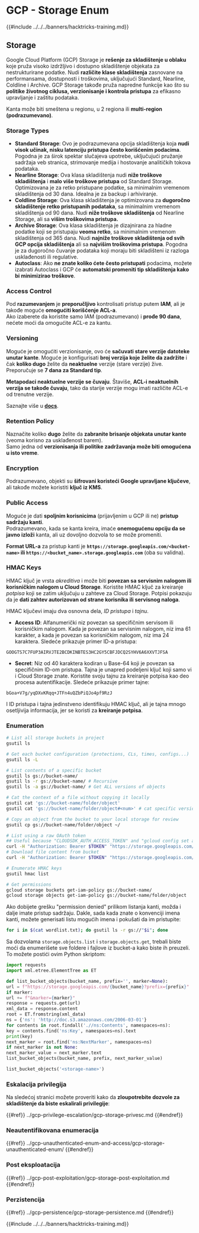 # GCP - Storage Enum

{{#include ../../../banners/hacktricks-training.md}}

## Storage

Google Cloud Platform (GCP) Storage je **rešenje za skladištenje u oblaku** koje pruža visoko izdržljivo i dostupno skladištenje objekata za nestrukturirane podatke. Nudi **različite klase skladištenja** zasnovane na performansama, dostupnosti i troškovima, uključujući Standard, Nearline, Coldline i Archive. GCP Storage takođe pruža napredne funkcije kao što su **politike životnog ciklusa, verzionisanje i kontrola pristupa** za efikasno upravljanje i zaštitu podataka.

Kanta može biti smeštena u regionu, u 2 regiona ili **multi-region (podrazumevano)**.

### Storage Types

- **Standard Storage**: Ovo je podrazumevana opcija skladištenja koja **nudi visok učinak, nisku latenciju pristupa često korišćenim podacima**. Pogodna je za širok spektar slučajeva upotrebe, uključujući pružanje sadržaja veb stranica, strimovanje medija i hostovanje analitičkih tokova podataka.
- **Nearline Storage**: Ova klasa skladištenja nudi **niže troškove skladištenja** i **malo više troškove pristupa** od Standard Storage. Optimizovana je za retko pristupane podatke, sa minimalnim vremenom skladištenja od 30 dana. Idealna je za backup i arhiviranje.
- **Coldline Storage**: Ova klasa skladištenja je optimizovana za **dugoročno skladištenje retko pristupanih podataka**, sa minimalnim vremenom skladištenja od 90 dana. Nudi **niže troškove skladištenja** od Nearline Storage, ali sa **višim troškovima pristupa.**
- **Archive Storage**: Ova klasa skladištenja je dizajnirana za hladne podatke koji se pristupaju **veoma retko**, sa minimalnim vremenom skladištenja od 365 dana. Nudi **najniže troškove skladištenja od svih GCP opcija skladištenja** ali sa **najvišim troškovima pristupa**. Pogodna je za dugoročno čuvanje podataka koji moraju biti skladišteni iz razloga usklađenosti ili regulative.
- **Autoclass**: Ako **ne znate koliko ćete često pristupati** podacima, možete izabrati Autoclass i GCP će **automatski promeniti tip skladištenja kako bi minimizirao troškove**.

### Access Control

Pod **razumevanjem** je **preporučljivo** kontrolisati pristup putem **IAM**, ali je takođe moguće **omogućiti korišćenje ACL-a**.\
Ako izaberete da koristite samo IAM (podrazumevano) i **prođe 90 dana**, nećete moći da omogućite ACL-e za kantu.

### Versioning

Moguće je omogućiti verzionisanje, ovo će **sačuvati stare verzije datoteke unutar kante**. Moguće je konfigurisati **broj verzija koje želite da zadržite** i čak **koliko dugo** želite da **neaktuelne** verzije (stare verzije) žive. Preporučuje se **7 dana za Standard tip**.

**Metapodaci neaktuelne verzije se čuvaju**. Štaviše, **ACL-i neaktuelnih verzija se takođe čuvaju**, tako da starije verzije mogu imati različite ACL-e od trenutne verzije.

Saznajte više u [**docs**](https://cloud.google.com/storage/docs/object-versioning).

### Retention Policy

Naznačite koliko **dugo** želite da **zabranite brisanje objekata unutar kante** (veoma korisno za usklađenost barem).\
Samo jedna od **verzionisanja ili politike zadržavanja može biti omogućena u isto vreme**.

### Encryption

Podrazumevano, objekti su **šifrovani koristeći Google upravljane ključeve**, ali takođe možete koristiti **ključ iz KMS**.

### Public Access

Moguće je dati **spoljnim korisnicima** (prijavljenim u GCP ili ne) **pristup sadržaju kanti**.\
Podrazumevano, kada se kanta kreira, imaće **onemogućenu opciju da se javno izloži** kanta, ali uz dovoljno dozvola to se može promeniti.

**Format URL-a** za pristup kanti je **`https://storage.googleapis.com/<bucket-name>` ili `https://<bucket_name>.storage.googleapis.com`** (oba su validna).

### HMAC Keys

HMAC ključ je vrsta _akreditiva_ i može biti **povezan sa servisnim nalogom ili korisničkim nalogom u Cloud Storage**. Koristite HMAC ključ za kreiranje _potpisa_ koji se zatim uključuju u zahteve za Cloud Storage. Potpisi pokazuju da je **dati zahtev autorizovan od strane korisnika ili servisnog naloga**.

HMAC ključevi imaju dva osnovna dela, _ID pristupa_ i _tajnu_.

- **Access ID**: Alfanumerički niz povezan sa specifičnim servisom ili korisničkim nalogom. Kada je povezan sa servisnim nalogom, niz ima 61 karakter, a kada je povezan sa korisničkim nalogom, niz ima 24 karaktera. Sledeće prikazuje primer ID-a pristupa:

`GOOGTS7C7FUP3AIRVJTE2BCDKINBTES3HC2GY5CBFJDCQ2SYHV6A6XXVTJFSA`

- **Secret**: Niz od 40 karaktera kodiran u Base-64 koji je povezan sa specifičnim ID-om pristupa. Tajna je unapred podeljeni ključ koji samo vi i Cloud Storage znate. Koristite svoju tajnu za kreiranje potpisa kao deo procesa autentifikacije. Sledeće prikazuje primer tajne:

`bGoa+V7g/yqDXvKRqq+JTFn4uQZbPiQJo4pf9RzJ`

I ID pristupa i tajna jedinstveno identifikuju HMAC ključ, ali je tajna mnogo osetljivija informacija, jer se koristi za **kreiranje potpisa**.

### Enumeration
```bash
# List all storage buckets in project
gsutil ls

# Get each bucket configuration (protections, CLs, times, configs...)
gsutil ls -L

# List contents of a specific bucket
gsutil ls gs://bucket-name/
gsutil ls -r gs://bucket-name/ # Recursive
gsutil ls -a gs://bucket-name/ # Get ALL versions of objects

# Cat the context of a file without copying it locally
gsutil cat 'gs://bucket-name/folder/object'
gsutil cat 'gs://bucket-name/folder/object#<num>' # cat specific version

# Copy an object from the bucket to your local storage for review
gsutil cp gs://bucket-name/folder/object ~/

# List using a raw OAuth token
## Useful because "CLOUDSDK_AUTH_ACCESS_TOKEN" and "gcloud config set auth/access_token_file" doesn't work with gsutil
curl -H "Authorization: Bearer $TOKEN" "https://storage.googleapis.com/storage/v1/b/<storage-name>/o"
# Download file content from bucket
curl -H "Authorization: Bearer $TOKEN" "https://storage.googleapis.com/storage/v1/b/supportstorage-58249/o/flag.txt?alt=media" --output -

# Enumerate HMAC keys
gsutil hmac list

# Get permissions
gcloud storage buckets get-iam-policy gs://bucket-name/
gcloud storage objects get-iam-policy gs://bucket-name/folder/object
```
Ako dobijete grešku "permission denied" prilikom listanja kanti, možda i dalje imate pristup sadržaju. Dakle, sada kada znate o konvenciji imena kanti, možete generisati listu mogućih imena i pokušati da im pristupite:
```bash
for i in $(cat wordlist.txt); do gsutil ls -r gs://"$i"; done
```
Sa dozvolama `storage.objects.list` i `storage.objects.get`, trebali biste moći da enumerišete sve foldere i fajlove iz bucket-a kako biste ih preuzeli. To možete postići ovim Python skriptom:
```python
import requests
import xml.etree.ElementTree as ET

def list_bucket_objects(bucket_name, prefix='', marker=None):
url = f"https://storage.googleapis.com/{bucket_name}?prefix={prefix}"
if marker:
url += f"&marker={marker}"
response = requests.get(url)
xml_data = response.content
root = ET.fromstring(xml_data)
ns = {'ns': 'http://doc.s3.amazonaws.com/2006-03-01'}
for contents in root.findall('.//ns:Contents', namespaces=ns):
key = contents.find('ns:Key', namespaces=ns).text
print(key)
next_marker = root.find('ns:NextMarker', namespaces=ns)
if next_marker is not None:
next_marker_value = next_marker.text
list_bucket_objects(bucket_name, prefix, next_marker_value)

list_bucket_objects('<storage-name>')
```
### Eskalacija privilegija

Na sledećoj stranici možete proveriti kako da **zloupotrebite dozvole za skladištenje da biste eskalirali privilegije**:

{{#ref}}
../gcp-privilege-escalation/gcp-storage-privesc.md
{{#endref}}

### Neautentifikovana enumeracija

{{#ref}}
../gcp-unauthenticated-enum-and-access/gcp-storage-unauthenticated-enum/
{{#endref}}

### Post eksploatacija

{{#ref}}
../gcp-post-exploitation/gcp-storage-post-exploitation.md
{{#endref}}

### Perzistencija

{{#ref}}
../gcp-persistence/gcp-storage-persistence.md
{{#endref}}

{{#include ../../../banners/hacktricks-training.md}}
